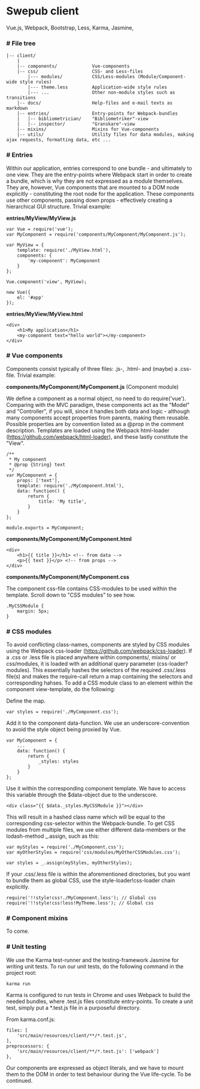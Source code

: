 # Swepub client
Vue.js, Webpack, Bootstrap, Less, Karma, Jasmine, 

### \# File tree
```
|-- client/
    |
    |-- components/           	Vue-components
    |-- css/                  	CSS- and Less-files
    	|--- modules/           CSS/Less-modules (Module/Component-wide style rules)
    	|--- theme.less         Application-wide style rules
    	|--- ...                Other non-module styles such as transitions
    |-- docs/                 	Help-files and e-mail texts as markdown
    |-- entries/              	Entry-points for Webpack-bundles
    |   |-- bibliometrician/  	"Bibliometriker"-view
    |   |-- inspector/        	"Granskare"-view
    |-- mixins/               	Mixins for Vue-components
    |-- utils/                	Utility files for data modules, making ajax requests, formatting data, etc ...
```

### \# Entries
Within our application, entries correspond to one bundle - and ultimately to one view. They are the entry-points where Webpack start in order to create a bundle, which is why they are not expressed as a module themselves. They are, however, Vue components that are mounted to a DOM node explicitly - constituting the root node for the application. These components use other components, passing down props - effectively creating a hierarchical GUI structure. Trivial example:

**entries/MyView/MyView.js**
```
var Vue = require('vue');
var MyComponent = require('components/MyComponent/MyComponent.js');

var MyView = {
    template: require('./MyView.html'),
    components: {
        'my-component': MyComponent
    }
};

Vue.component('view', MyView);

new Vue({
	el: '#app'
});
```

**entries/MyView/MyView.html**
```
<div>
    <h1>My application</h1>
    <my-component text="hello world"></my-component>
</div>
```

### \# Vue components
Components consist typically of three files: .js-, .html- and (maybe) a .css-file. Trivial example:

**components/MyComponent/MyComponent.js** (Component module)

We define a component as a normal object, no need to do require('vue'). Comparing with the MVC paradigm, these components act as the "Model" and "Controller", if you will, since it handles both data and logic - although many components accept properties from parents, making them reusable. Possible properties are by convention listed as a @prop in the comment description. Templates are loaded using the Webpack html-loader (https://github.com/webpack/html-loader), and these lastly constitute the "View".
```
/**
 * My component
 * @prop {String} text
 */
var MyComponent = {
    props: ['text'],
    template: require('./MyComponent.html'),
    data: function() {
        return {
            title: 'My title',
        }
    }
};

module.exports = MyComponent;
```
**components/MyComponent/MyComponent.html**
```
<div>
    <h1>{{ title }}</h1> <!-- from data -->
    <p>{{ text }}</p> <!-- from props -->
</div>
```
**components/MyComponent/MyComponent.css**

The component css-file contains CSS-modules to be used within the template. Scroll down to "CSS modules" to see how.
```
.MyCSSModule {
    margin: 5px;
}
```

### \# CSS modules
To avoid conflicting class-names, components are styled by CSS modules using the Webpack css-loader (https://github.com/webpack/css-loader). If a .css or .less file is placed anywhere within components/, mixins/ or css/modules, it is loaded with an additional query parameter (css-loader?modules). This essentially hashes the selectors of the required .css/.less file(s) and makes the require-call return a map containing the selectors and corresponding hahses. To add a CSS module class to an element within the component view-template, do the following:

Define the map.
```
var styles = require('./MyComponent.css');
```
Add it to the component data-function. We use an underscore-convention to avoid the style object being proxied by Vue.
```
var MyComponent = {
    ...
    data: function() {
        return {
            _styles: styles
        }
    }
};
```
Use it within the corresponding component template. We have to access this variable through the $data-object due to the underscore.
```
<div class="{{ $data._styles.MyCSSModule }}"></div>
```
This will result in a hashed class name which will be equal to the corresponding css-selector within the Webpack-bundle. To get CSS modules from multiple files, we use either different data-members or the lodash-method _.assign, such as this:
```
var myStyles = require('./MyComponent.css');
var myOtherStyles = require('css/modules/MyOtherCSSModules.css');

var styles = _.assign(myStyles, myOtherStyles);
```
If your .css/.less file is within the aforementioned directories, but you want to bundle them as global CSS, use the style-loader!css-loader chain explicitly. 
```
require('!!style!css!./MyComponent.less'); // Global css
require('!!style!css!less!MyTheme.less'); // Global css
```
### \# Component mixins
To come.

### \# Unit testing
We use the Karma test-runner and the testing-framework Jasmine for writing unit tests. To run our unit tests, do the following command in the project root:
```
karma run
```
Karma is configured to run tests in Chrome and uses Webpack to build the needed bundles, where .test.js files constitute entry-points. To create a unit test, simply put a *.test.js file in a purposeful directory.

From karma.conf.js:
```
files: [
	'src/main/resources/client/**/*.test.js',
],
preprocessors: {
	'src/main/resources/client/**/*.test.js': ['webpack']
},
```

Our components are expressed as object literals, and we have to mount them to the DOM in order to test behaviour during the Vue life-cycle. To be continued.
